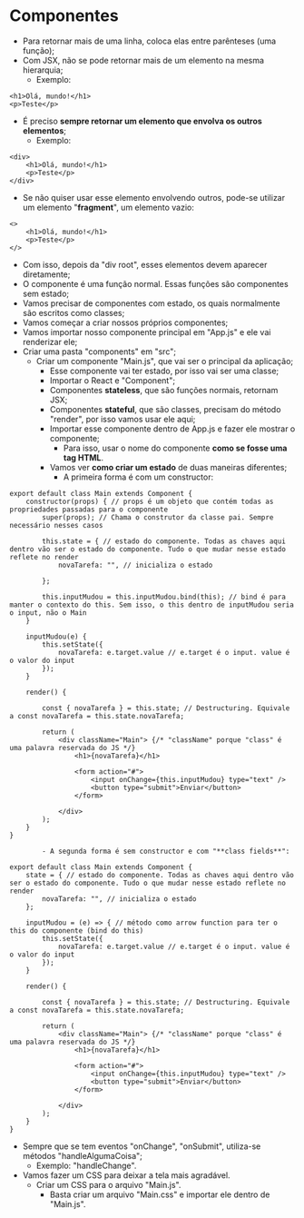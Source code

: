 # Componentes

- Para retornar mais de uma linha, coloca elas entre parênteses (uma função);
- Com JSX, não se pode retornar mais de um elemento na mesma hierarquia;
    - Exemplo:

```
<h1>Olá, mundo!</h1>
<p>Teste</p>
```

- É preciso **sempre retornar um elemento que envolva os outros elementos**;
    - Exemplo:

```
<div>
    <h1>Olá, mundo!</h1>
    <p>Teste</p>
</div>
```

- Se não quiser usar esse elemento envolvendo outros, pode-se utilizar um elemento "**fragment**", um elemento vazio:

```
<>
    <h1>Olá, mundo!</h1>
    <p>Teste</p>
</>
```

- Com isso, depois da "div root", esses elementos devem aparecer diretamente;
- O componente é uma função normal. Essas funções são componentes sem estado;
- Vamos precisar de componentes com estado, os quais normalmente são escritos como classes;
- Vamos começar a criar nossos próprios componentes;
- Vamos importar nosso componente principal em "App.js" e ele vai renderizar ele;
- Criar uma pasta "components" em "src";
    - Criar um componente "Main.js", que vai ser o principal da aplicação;
        - Esse componente vai ter estado, por isso vai ser uma classe;
        - Importar o React e "Component";
        - Componentes **stateless**, que são funções normais, retornam JSX;
        - Componentes **stateful**, que são classes, precisam do método "render", por isso vamos usar ele aqui;
        - Importar esse componente dentro de App.js e fazer ele mostrar o componente;
            - Para isso, usar o nome do componente **como se fosse uma tag HTML**.
        - Vamos ver **como criar um estado** de duas maneiras diferentes;
            - A primeira forma é com um constructor:

```
export default class Main extends Component {
    constructor(props) { // props é um objeto que contém todas as propriedades passadas para o componente
        super(props); // Chama o construtor da classe pai. Sempre necessário nesses casos

        this.state = { // estado do componente. Todas as chaves aqui dentro vão ser o estado do componente. Tudo o que mudar nesse estado reflete no render
            novaTarefa: "", // inicializa o estado

        };

        this.inputMudou = this.inputMudou.bind(this); // bind é para manter o contexto do this. Sem isso, o this dentro de inputMudou seria o input, não o Main
    }

    inputMudou(e) {
        this.setState({
            novaTarefa: e.target.value // e.target é o input. value é o valor do input
        });
    }

    render() {

        const { novaTarefa } = this.state; // Destructuring. Equivale a const novaTarefa = this.state.novaTarefa;

        return (
            <div className="Main"> {/* "className" porque "class" é uma palavra reservada do JS */} 
                <h1>{novaTarefa}</h1>

                <form action="#">
                    <input onChange={this.inputMudou} type="text" />
                    <button type="submit">Enviar</button>
                </form>

            </div> 
        );
    }
}
```

            - A segunda forma é sem constructor e com "**class fields**":

```
export default class Main extends Component {
    state = { // estado do componente. Todas as chaves aqui dentro vão ser o estado do componente. Tudo o que mudar nesse estado reflete no render
        novaTarefa: "", // inicializa o estado
    };

    inputMudou = (e) => { // método como arrow function para ter o this do componente (bind do this)
        this.setState({
            novaTarefa: e.target.value // e.target é o input. value é o valor do input
        });
    }

    render() {

        const { novaTarefa } = this.state; // Destructuring. Equivale a const novaTarefa = this.state.novaTarefa;

        return (
            <div className="Main"> {/* "className" porque "class" é uma palavra reservada do JS */} 
                <h1>{novaTarefa}</h1>

                <form action="#">
                    <input onChange={this.inputMudou} type="text" />
                    <button type="submit">Enviar</button>
                </form>

            </div> 
        );
    }
}
```

- Sempre que se tem eventos "onChange", "onSubmit", utiliza-se métodos "handleAlgumaCoisa";
    - Exemplo: "handleChange".
- Vamos fazer um CSS para deixar a tela mais agradável.
    - Criar um CSS para o arquivo "Main.js".
        - Basta criar um arquivo "Main.css" e importar ele dentro de "Main.js".
